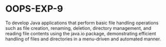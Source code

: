# OOPS-EXP-9
To develop Java applications that perform basic file handling operations such as file creation, renaming, deletion, directory management, and reading file contents using the java.io package, demonstrating efficient handling of files and directories in a menu-driven and automated manner.
